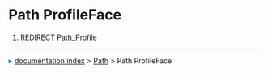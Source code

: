 # Path ProfileFace
1.  REDIRECT [Path_Profile](Path_Profile.md)



---
![](images/Right_arrow.png) [documentation index](../README.md) > [Path](Path_Workbench.md) > Path ProfileFace
